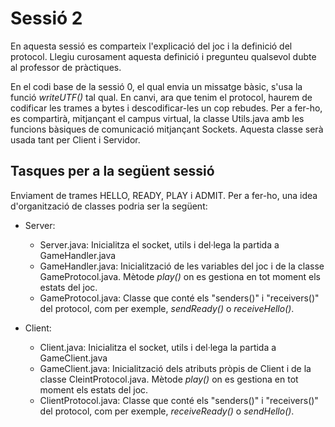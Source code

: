 Sessió 2
========

En aquesta sessió es comparteix l'explicació del joc i la definició del protocol. Llegiu curosament aquesta definició i pregunteu qualsevol dubte al professor de pràctiques.

En el codi base de la sessió 0, el qual envia un missatge bàsic, s'usa la funció _writeUTF()_ tal qual. En canvi, ara que tenim el protocol, haurem de codificar les trames a bytes i descodificar-les un cop rebudes. Per a fer-ho, es compartirà, mitjançant el campus virtual, la classe Utils.java amb les funcions bàsiques de comunicació mitjançant Sockets. Aquesta classe serà usada tant per Client i Servidor. 

## Tasques per a la següent sessió

Enviament de trames HELLO, READY, PLAY i ADMIT. Per a fer-ho, una idea d'organització de classes podria ser la següent:

 - Server:
 	- Server.java: Inicialitza el socket, utils i del·lega la partida a GameHandler.java
 	- GameHandler.java: Inicialització de les variables del joc i de la classe GameProtocol.java. Mètode _play()_ on es gestiona en tot moment els estats del joc.
 	- GameProtocol.java: Classe que conté els "senders()" i "receivers()" del protocol, com per exemple, _sendReady()_ o _receiveHello()_. 

 - Client:
 	- Client.java: Inicialitza el socket, utils i del·lega la partida a GameClient.java
 	- GameClient.java: Inicialització dels atributs pròpis de Client i de la classe CleintProtocol.java. Mètode _play()_ on es gestiona en tot moment els estats del joc.
 	- ClientProtocol.java: Classe que conté els "senders()" i "receivers()" del protocol, com per exemple, _receiveReady()_ o _sendHello()_. 
